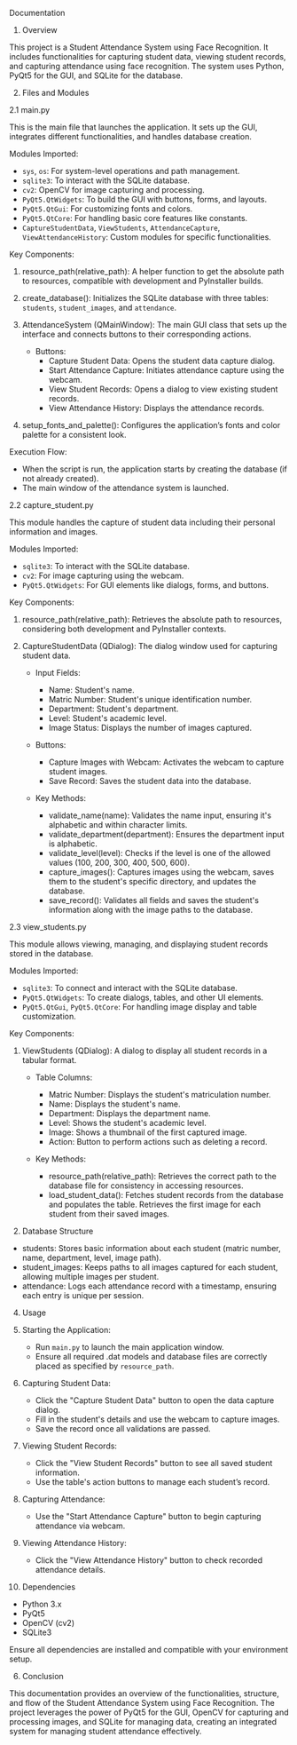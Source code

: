 Documentation

 1. Overview

This project is a Student Attendance System using Face Recognition. It includes functionalities for capturing student data, viewing student records, and capturing attendance using face recognition. The system uses Python, PyQt5 for the GUI, and SQLite for the database.

 2. Files and Modules

 2.1 main.py

This is the main file that launches the application. It sets up the GUI, integrates different functionalities, and handles database creation.

Modules Imported:
- `sys`, `os`: For system-level operations and path management.
- `sqlite3`: To interact with the SQLite database.
- `cv2`: OpenCV for image capturing and processing.
- `PyQt5.QtWidgets`: To build the GUI with buttons, forms, and layouts.
- `PyQt5.QtGui`: For customizing fonts and colors.
- `PyQt5.QtCore`: For handling basic core features like constants.
- `CaptureStudentData`, `ViewStudents`, `AttendanceCapture`, `ViewAttendanceHistory`: Custom modules for specific functionalities.

Key Components:

1. resource_path(relative_path): A helper function to get the absolute path to resources, compatible with development and PyInstaller builds.

2. create_database(): Initializes the SQLite database with three tables: `students`, `student_images`, and `attendance`.

3. AttendanceSystem (QMainWindow): The main GUI class that sets up the interface and connects buttons to their corresponding actions.

   - Buttons:
     - Capture Student Data: Opens the student data capture dialog.
     - Start Attendance Capture: Initiates attendance capture using the webcam.
     - View Student Records: Opens a dialog to view existing student records.
     - View Attendance History: Displays the attendance records.

4. setup_fonts_and_palette(): Configures the application’s fonts and color palette for a consistent look.

Execution Flow:
- When the script is run, the application starts by creating the database (if not already created).
- The main window of the attendance system is launched.

 2.2 capture_student.py

This module handles the capture of student data including their personal information and images.

Modules Imported:
- `sqlite3`: To interact with the SQLite database.
- `cv2`: For image capturing using the webcam.
- `PyQt5.QtWidgets`: For GUI elements like dialogs, forms, and buttons.

Key Components:

1. resource_path(relative_path): Retrieves the absolute path to resources, considering both development and PyInstaller contexts.

2. CaptureStudentData (QDialog): The dialog window used for capturing student data.

   - Input Fields:
     - Name: Student's name.
     - Matric Number: Student's unique identification number.
     - Department: Student's department.
     - Level: Student's academic level.
     - Image Status: Displays the number of images captured.

   - Buttons:
     - Capture Images with Webcam: Activates the webcam to capture student images.
     - Save Record: Saves the student data into the database.

   - Key Methods:
     - validate_name(name): Validates the name input, ensuring it's alphabetic and within character limits.
     - validate_department(department): Ensures the department input is alphabetic.
     - validate_level(level): Checks if the level is one of the allowed values (100, 200, 300, 400, 500, 600).
     - capture_images(): Captures images using the webcam, saves them to the student's specific directory, and updates the database.
     - save_record(): Validates all fields and saves the student's information along with the image paths to the database.

2.3 view_students.py

This module allows viewing, managing, and displaying student records stored in the database.

Modules Imported:
- `sqlite3`: To connect and interact with the SQLite database.
- `PyQt5.QtWidgets`: To create dialogs, tables, and other UI elements.
- `PyQt5.QtGui`, `PyQt5.QtCore`: For handling image display and table customization.

Key Components:

1. ViewStudents (QDialog): A dialog to display all student records in a tabular format.

   - Table Columns:
     - Matric Number: Displays the student's matriculation number.
     - Name: Displays the student's name.
     - Department: Displays the department name.
     - Level: Shows the student's academic level.
     - Image: Shows a thumbnail of the first captured image.
     - Action: Button to perform actions such as deleting a record.

   - Key Methods:
     - resource_path(relative_path): Retrieves the correct path to the database file for consistency in accessing resources.
     - load_student_data(): Fetches student records from the database and populates the table. Retrieves the first image for each student from their saved images.

3. Database Structure

- students: Stores basic information about each student (matric number, name, department, level, image path).
- student_images: Keeps paths to all images captured for each student, allowing multiple images per student.
- attendance: Logs each attendance record with a timestamp, ensuring each entry is unique per session.

4. Usage

1. Starting the Application:
   - Run `main.py` to launch the main application window.
   - Ensure all required .dat models and database files are correctly placed as specified by `resource_path`.

2. Capturing Student Data:
   - Click the "Capture Student Data" button to open the data capture dialog.
   - Fill in the student's details and use the webcam to capture images.
   - Save the record once all validations are passed.

3. Viewing Student Records:
   - Click the "View Student Records" button to see all saved student information.
   - Use the table's action buttons to manage each student’s record.

4. Capturing Attendance:
   - Use the "Start Attendance Capture" button to begin capturing attendance via webcam.

5. Viewing Attendance History:
   - Click the "View Attendance History" button to check recorded attendance details.

5. Dependencies

- Python 3.x
- PyQt5
- OpenCV (cv2)
- SQLite3

Ensure all dependencies are installed and compatible with your environment setup.

6. Conclusion

This documentation provides an overview of the functionalities, structure, and flow of the Student Attendance System using Face Recognition. The project leverages the power of PyQt5 for the GUI, OpenCV for capturing and processing images, and SQLite for managing data, creating an integrated system for managing student attendance effectively.
